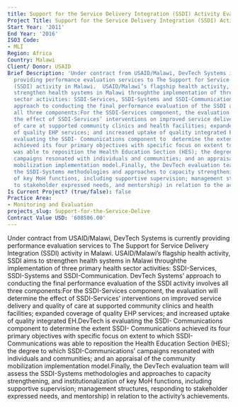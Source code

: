 ```yaml
---
title: Support for the Service Delivery Integration (SSDI) Activity Evaluation
Project Title: Support for the Service Delivery Integration (SSDI) Activity Evaluation
Start Year: '2011'
End Year: '2016'
ISO3 Code:
- MLI
Region: Africa
Country: Malawi
Client/ Donor: USAID
Brief Description: 'Under contract from USAID/Malawi, DevTech Systems is currently
  providing performance evaluation services to The Support for Service Delivery Integration
  (SSDI) activity in Malawi.  USAID/Malawi’s flagship health activity, SSDI aims to
  strengthen health systems in Malawi throughthe implementation of three primary health
  sector activities: SSDI-Services, SSDI-Systems and SSDI-Communication. DevTech Systems’
  approach to conducting the final performance evaluation of the SSDI activity involves
  all three components:For the SSDI-Services component, the evaluation will determine
  the effect of SSDI-Services’ interventions on improved service delivery and quality
  of care at supported community clinics and health facilities; expanded coverage
  of quality EHP services; and increased uptake of quality integrated EH.DevTech is
  evaluating the SSDI- Communications component to  determine the extent SSDI- Communications
  achieved its four primary objectives with specific focus on extent to which SSDI-Communications
  was able to reposition the Health Education Section (HES); the degree to which SSDI-Communications’
  campaigns resonated with individuals and communities; and an appraisal of the community
  mobilization implementation model.Finally, the DevTech evaluation team will assess
  the SSDI-Systems methodologies and approaches to capacity strengthening, and institutionalization
  of key MoH functions, including supportive supervision; management structures, responding
  to stakeholder expressed needs, and mentorship) in relation to the activity’s achievements.'
Is Current Project? (true/false): false
Practice Area:
- Monitoring and Evaluation
projects_slug: Support-for-the-Service-Delive
Contract Value USD: '608506.00'
---
```


Under contract from USAID/Malawi, DevTech Systems is currently providing performance evaluation services to The Support for Service Delivery Integration (SSDI) activity in Malawi.  USAID/Malawi’s flagship health activity, SSDI aims to strengthen health systems in Malawi throughthe implementation of three primary health sector activities: SSDI-Services, SSDI-Systems and SSDI-Communication. DevTech Systems’ approach to conducting the final performance evaluation of the SSDI activity involves all three components:For the SSDI-Services component, the evaluation will determine the effect of SSDI-Services’ interventions on improved service delivery and quality of care at supported community clinics and health facilities; expanded coverage of quality EHP services; and increased uptake of quality integrated EH.DevTech is evaluating the SSDI- Communications component to  determine the extent SSDI- Communications achieved its four primary objectives with specific focus on extent to which SSDI-Communications was able to reposition the Health Education Section (HES); the degree to which SSDI-Communications’ campaigns resonated with individuals and communities; and an appraisal of the community mobilization implementation model.Finally, the DevTech evaluation team will assess the SSDI-Systems methodologies and approaches to capacity strengthening, and institutionalization of key MoH functions, including supportive supervision; management structures, responding to stakeholder expressed needs, and mentorship) in relation to the activity’s achievements.